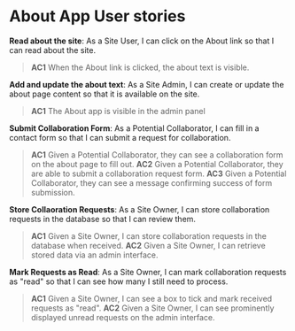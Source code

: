# About App User stories

**Read about the site**: As a Site User, I can click on the About link so that I can read about the site.  
> **AC1** When the About link is clicked, the about text is visible.  

**Add and update the about text**: As a Site Admin, I can create or update the about page content so that it is available on the site.  
> **AC1** The About app is visible in the admin panel

**Submit Collaboration Form**: As a Potential Collaborator, I can fill in a contact form so that I can submit a request for collaboration. 
> **AC1** Given a Potential Collaborator, they can see a collaboration form on the about page to fill out.
> **AC2** Given a Potential Collaborator, they are able to submit a collaboration request form.
> **AC3** Given a Potential Collaborator, they can see a message confirming success of form submission.

**Store Collaoration Requests**: As a Site Owner, I can store collaboration requests in the database so that I can review them.  
> **AC1** Given a Site Owner, I can store collaboration requests in the database when received.
> **AC2** Given a Site Owner, I can retrieve stored data via an admin interface.

**Mark Requests as Read**: As a Site Owner, I can mark collaboration requests as "read" so that I can see how many I still need to process.  
> **AC1** Given a Site Owner, I can see a box to tick and mark received requests as "read".
> **AC2** Given a Site Owner, I can see prominently displayed unread requests on the admin interface. 
